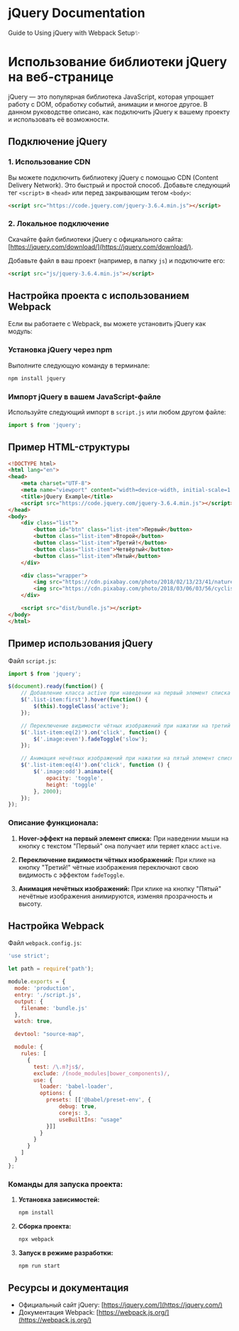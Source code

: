 # jQuery Documentation
 Guide to Using jQuery with Webpack Setup✨


# Использование библиотеки jQuery на веб-странице

jQuery — это популярная библиотека JavaScript, которая упрощает работу с DOM, обработку событий, анимации и многое другое. В данном руководстве описано, как подключить jQuery к вашему проекту и использовать её возможности.

## Подключение jQuery

### 1. Использование CDN
Вы можете подключить библиотеку jQuery с помощью CDN (Content Delivery Network). Это быстрый и простой способ.
Добавьте следующий тег `<script>` в `<head>` или перед закрывающим тегом `<body>`:

```html
<script src="https://code.jquery.com/jquery-3.6.4.min.js"></script>
```

### 2. Локальное подключение
Скачайте файл библиотеки jQuery с официального сайта: [https://jquery.com/download/](https://jquery.com/download/).

Добавьте файл в ваш проект (например, в папку `js`) и подключите его:

```html
<script src="js/jquery-3.6.4.min.js"></script>
```

## Настройка проекта с использованием Webpack
Если вы работаете с Webpack, вы можете установить jQuery как модуль:

### Установка jQuery через npm
Выполните следующую команду в терминале:

```bash
npm install jquery
```

### Импорт jQuery в вашем JavaScript-файле
Используйте следующий импорт в `script.js` или любом другом файле:

```javascript
import $ from 'jquery';
```

## Пример HTML-структуры

```html
<!DOCTYPE html>
<html lang="en">
<head>
    <meta charset="UTF-8">
    <meta name="viewport" content="width=device-width, initial-scale=1.0">
    <title>jQuery Example</title>
    <script src="https://code.jquery.com/jquery-3.6.4.min.js"></script>
</head>
<body>
    <div class="list">
        <button id="btn" class="list-item">Первый</button>
        <button class="list-item">Второй</button>
        <button class="list-item">Третий!</button>
        <button class="list-item">Четвёртый</button>
        <button class="list-item">Пятый</button>
    </div>

    <div class="wrapper">
        <img src="https://cdn.pixabay.com/photo/2018/02/13/23/41/nature-3151869_960_720.jpg" alt="1" class="image">
        <img src="https://cdn.pixabay.com/photo/2018/03/06/03/56/cyclist-3202481_960_720.jpg" alt="2" class="image">
    </div>

    <script src="dist/bundle.js"></script>
</body>
</html>
```

## Пример использования jQuery

Файл `script.js`:

```javascript
import $ from 'jquery';

$(document).ready(function() {
    // Добавление класса active при наведении на первый элемент списка
    $('.list-item:first').hover(function() {
        $(this).toggleClass('active');
    });

    // Переключение видимости чётных изображений при нажатии на третий элемент списка
    $('.list-item:eq(2)').on('click', function() {
        $('.image:even').fadeToggle('slow');
    });

    // Анимация нечётных изображений при нажатии на пятый элемент списка
    $('.list-item:eq(4)').on('click', function () {
        $('.image:odd').animate({
            opacity: 'toggle',
            height: 'toggle'
        }, 2000);
    });
});
```

### Описание функционала:
1. **Hover-эффект на первый элемент списка:**
   При наведении мыши на кнопку с текстом "Первый" она получает или теряет класс `active`.

2. **Переключение видимости чётных изображений:**
   При клике на кнопку "Третий!" чётные изображения переключают свою видимость с эффектом `fadeToggle`.

3. **Анимация нечётных изображений:**
   При клике на кнопку "Пятый" нечётные изображения анимируются, изменяя прозрачность и высоту.

## Настройка Webpack

Файл `webpack.config.js`:

```javascript
'use strict';

let path = require('path');

module.exports = {
  mode: 'production',
  entry: './script.js',
  output: {
    filename: 'bundle.js'
  },
  watch: true,

  devtool: "source-map",

  module: {
    rules: [
      {
        test: /\.m?js$/,
        exclude: /(node_modules|bower_components)/,
        use: {
          loader: 'babel-loader',
          options: {
            presets: [['@babel/preset-env', {
                debug: true,
                corejs: 3,
                useBuiltIns: "usage"
            }]]
          }
        }
      }
    ]
  }
};
```

### Команды для запуска проекта:

1. **Установка зависимостей:**
   ```bash
   npm install
   ```

2. **Сборка проекта:**
   ```bash
   npx webpack
   ```

3. **Запуск в режиме разработки:**
   ```bash
   npm run start
   ```

## Ресурсы и документация
- Официальный сайт jQuery: [https://jquery.com/](https://jquery.com/)
- Документация Webpack: [https://webpack.js.org/](https://webpack.js.org/)
